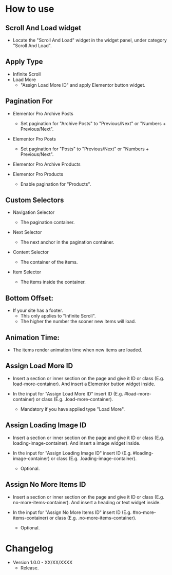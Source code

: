 # How to use

## Scroll And Load widget
- Locate the "Scroll And Load" widget in the widget panel, under category "Scroll And Load".

## Apply Type 
- Infinite Scroll
- Load More
  * "Assign Load More ID" and apply Elementor button widget.
  
## Pagination For
- Elementor Pro Archive Posts
  * Set pagination for "Archive Posts" to "Previous/Next" or "Numbers + Previous/Next".
  
- Elementor Pro Posts
  * Set pagination for "Posts" to "Previous/Next" or "Numbers + Previous/Next".
  
- Elementor Pro Archive Products
  
- Elementor Pro Products
  * Enable pagination for "Products".
	
## Custom Selectors
- Navigation Selector
  * The pagination container.
  
- Next Selector
  * The next anchor in the pagination container.
  
- Content Selector
  * The container of the items.
  
- Item Selector
  * The items inside the container.
     
## Bottom Offset:
- If your site has a footer. 
  * This only applies to "Infinite Scroll".
  * The higher the number the sooner new items will load.
   
## Animation Time:
- The items render animation time when new items are loaded.
   
## Assign Load More ID
- Insert a section or inner section on the page and give it ID or class (E.g. load-more-container). And insert a Elementor button widget inside.

- In the input for "Assign Load More ID" insert ID (E.g. #load-more-container) or class (E.g. .load-more-container).
  * Mandatory if you have applied type "Load More".
   
## Assign Loading Image ID
- Insert a section or inner section on the page and give it ID or class (E.g. loading-image-container). And insert a image widget inside.

- In the input for "Assign Loading Image ID" insert ID (E.g. #loading-image-container) or class (E.g. .loading-image-container).
  * Optional.
   
## Assign No More Items ID
- Insert a section or inner section on the page and give it ID or class (E.g. no-more-items-container). And insert a heading or text widget inside.

- In the input for "Assign No More Items ID" insert ID (E.g. #no-more-items-container) or class (E.g. .no-more-items-container).
  * Optional.

# Changelog

- Version 1.0.0 - XX/XX/XXXX 
  * Release.
